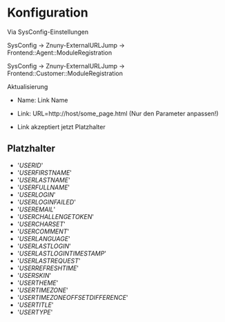 # Konfiguration

Via SysConfig-Einstellungen

SysConfig -> Znuny-ExternalURLJump -> Frontend::Agent::ModuleRegistration

SysConfig -> Znuny-ExternalURLJump -> Frontend::Customer::ModuleRegistration

Aktualisierung

* Name: Link Name

* Link: URL=http://host/some_page.html (Nur den Parameter anpassen!)
* Link akzeptiert jetzt Platzhalter


## Platzhalter

 - '_USERID_'
 - '_USERFIRSTNAME_'
 - '_USERLASTNAME_'
 - '_USERFULLNAME_'
 - '_USERLOGIN_'
 - '_USERLOGINFAILED_'
 - '_USEREMAIL_'
 - '_USERCHALLENGETOKEN_'
 - '_USERCHARSET_'
 - '_USERCOMMENT_'
 - '_USERLANGUAGE_'
 - '_USERLASTLOGIN_'
 - '_USERLASTLOGINTIMESTAMP_'
 - '_USERLASTREQUEST_'
 - '_USERREFRESHTIME_'
 - '_USERSKIN_'
 - '_USERTHEME_'
 - '_USERTIMEZONE_'
 - '_USERTIMEZONEOFFSETDIFFERENCE_'
 - '_USERTITLE_'
 - '_USERTYPE_'